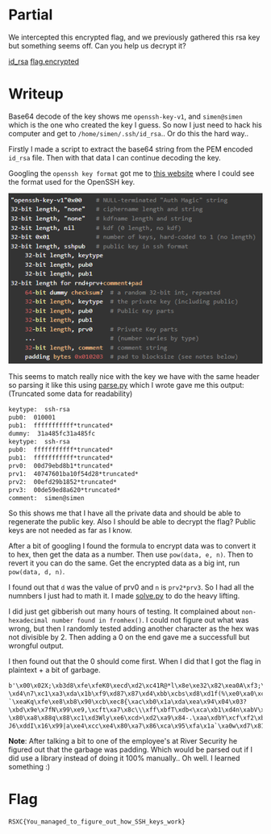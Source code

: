 # Partial

We intercepted this encrypted flag, and we previously gathered this rsa key but something seems off. Can you help us decrypt it?

[id_rsa](id_rsa) [flag.encrypted](flag_encrypted)

# Writeup

Base64 decode of the key shows me `openssh-key-v1`, and `simen@simen` which is the one who created the key I guess. So now I just need to hack his computer and get to `/home/simen/.ssh/id_rsa`.. Or do this the hard way.. 

Firstly I made a script to extract the base64 string from the PEM encoded `id_rsa` file. Then with that data I can continue decoding the key.

Googling the `openssh key format` got me to [this website](https://coolaj86.com/articles/the-openssh-private-key-format/) where I could see the format used for the OpenSSH key.

![format](format.png)

This seems to match really nice with the key we have with the same header so parsing it like this using [parse.py](parse.py) which I wrote gave me this output: (Truncated some data for readability)

```
keytype:  ssh-rsa
pub0:  010001
pub1:  fffffffffff*truncated*
dummy:  31a485fc31a485fc
keytype:  ssh-rsa
pub0:  fffffffffff*truncated*
pub1:  fffffffffff*truncated*
prv0:  00d79ebd8b1*truncated*
prv1:  40747601ba10f54d28*truncated*
prv2:  00efd29b1852*truncated*
prv3:  00de59ed8a620*truncated*
comment:  simen@simen
```

So this shows me that I have all the private data and should be able to regenerate the public key. Also I should be able to decrypt the flag? Public keys are not needed as far as I know. 

After a bit of googling I found the formula to encrypt data was to convert it to hex, then get the data as a number. Then use `pow(data, e, n)`. Then to revert it you can do the same. Get the encrypted data as a big int, run `pow(data, d, n)`.   

I found out that `d` was the value of prv0 and `n` is `prv2*prv3`. So I had all the numnbers I just had to math it. I made [solve.py](solve.py) to do the heavy lifting.

I did just  get gibberish out many hours of testing. It complained about `non-hexadecimal number found in fromhex()`. I could not figure out what was wrong, but then I randomly tested adding another character as the hex was not divisible by 2. Then adding a 0 on the end gave me a successfull but wrongful output.

I then found out that the 0 should come first. When I did that I got the flag in plaintext + a bit of garbage.

```
b'\x00\x02X;\xb3d8\xfe\xfeK0\xecd\xd2\xc41R@*l\x8e\xe32\x82\xea0A\xf3;\xc3\xcb\x12\xa9\xf2\xc6 \xd4\n7\xc1\xa3\xda\x1b\xf9\xd87\x87\xd4\xbb\xcbs\xd8\xd1f(%\xe0\xa0\xceJ\x92\xcfM\xe8\xb3\x8a3K\x1e?`\xeaKq\xfe\xe8\xb8\x90\xcb\xec8{\xac\xb0\x1a\xda\xea\x94\x04\x03?\xbd\x9e\x7fN\x99\xe9,\xcft\xa7\x8c\\\xff\xbfT\xdb<\xca\xb1\xd4n\xabV\xaex\x9a\x9bnY9\xa4\xac\xee\xfe\x8d\xa1\x8d\xa6\xb9\xe8\xb1\xac\xc9Xu\x84\'\xc5x\xc4\xa7m\x1emBD\xf6O\xd4-\x80\xa8\x88q\x88\xc1\xd3Wly\xe6\xcd>\xd2\xa9\x84-.\xaa\xdbY\xcf\xf2\xb0a\xad($\x84;\xb3\x11\xadU\xf5\xa0r\x1f\x03\xcbr\x13\x14_\x8e\xa0<#\x0f{\xf1/\x1b-J6\xddI\x16\x99|a\xe4\xcc\xe4\x80\xa7\x86\xca\x95\xfa\x1a`\xa0w\xd7\x81\x8d\xd1c\x81\xc9/\x18c\xf106\x87j\xdb\xb8\xb5\x89\x07\xae\xf0\xe5Cs\x97\xe0tR\xce\x10c.\x92\xc9\x92\x91\xff\xe1\xd5\x8b\xf5\xa1\xc6m\xc2\xfb\xb2\x8eg@\x8b0\xb3\x8f\x12x\xde\xa9\xeb7\xdco\xc5\xcb\x17s\xa41\x0e66\xe3n\x1eAq\x81\xa0\xd6\xa8\x87G\x19IJ[\xa0\xe3Y4\xa5\x86\xc5\xe7\xe0\t%9\x7f\xfc\xb2\x8e)\xdc0\x93\x9d\xef\x83\x1a\xa1\xde\xddb\x93\xf5{\xc2x`\x02\xf8w\x17\xc4D)\xaeQ8\xbc\xc3MW\x95\x0c\x0c1\xde\xe0u\xb1i\xbb+\xa5\t1\xf5(\xd6\x80\xd2\x0ec\x03\xa6C6\xd7\xaew^\xf0\x8c6\x8dH0\xff3c\xe2\xd3\x1b\xf2U\xc6\t\xd1l\xddI+"\xb2\xca9\x8a@\x7f\xf9\xbb\x8c)\x1c6#\xb2\x1b#\xe4{\x9f\xf7\xaa\x14\xfc\x95\xa1\r\x80\xe82\x16E\xf6i\xc5\xf0\x9bs\x9c\x13\xe9\xf6Ro\xa8\xd2C\xa7\n\xb5\x00RSXC{You_managed_to_figure_out_how_SSH_keys_work}\n'
```

**Note**: After talking a bit to one of the employee's at River Security he figured out that the garbage was padding. Which would be parsed out if I did use a library instead of doing it 100% manually.. Oh well. I learned something :)

# Flag

```
RSXC{You_managed_to_figure_out_how_SSH_keys_work}
```